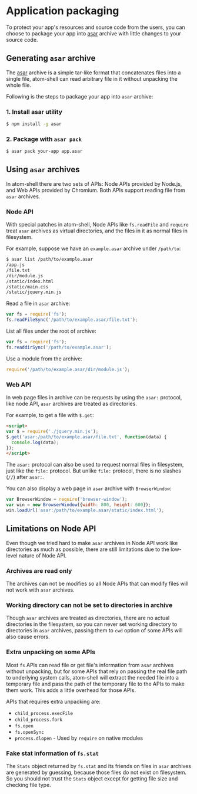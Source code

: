# Application packaging

To protect your app's resources and source code from the users, you can choose
to package your app into [asar][asar] archive with little changes to your source
code.

## Generating `asar` archive

The [asar][asar] archive is a simple tar-like format that concatenates files
into a single file, atom-shell can read arbitrary file in it without unpacking
the whole file.

Following is the steps to package your app into `asar` archive:

### 1. Install asar utility

```bash
$ npm install -g asar
```

### 2. Package with `asar pack`

```bash
$ asar pack your-app app.asar
```

## Using `asar` archives

In atom-shell there are two sets of APIs: Node APIs provided by Node.js, and Web
APIs provided by Chromium. Both APIs support reading file from `asar` archives.

### Node API

With special patches in atom-shell, Node APIs like `fs.readFile` and `require`
treat `asar` archives as virtual directories, and the files in it as normal
files in filesystem.

For example, suppose we have an `example.asar` archive under `/path/to`:

```bash
$ asar list /path/to/example.asar
/app.js
/file.txt
/dir/module.js
/static/index.html
/static/main.css
/static/jquery.min.js
```

Read a file in `asar` archive:

```javascript
var fs = require('fs');
fs.readFileSync('/path/to/example.asar/file.txt');
```

List all files under the root of archive:

```javascript
var fs = require('fs');
fs.readdirSync('/path/to/example.asar');
```

Use a module from the archive:

```javascript
require('/path/to/example.asar/dir/module.js');
```

### Web API

In web page files in archive can be requests by using the `asar:` protocol,
like node API, `asar` archives are treated as directories.

For example, to get a file with `$.get`:

```html
<script>
var $ = require('./jquery.min.js');
$.get('asar:/path/to/example.asar/file.txt', function(data) {
  console.log(data);
});
</script>
```

The `asar:` protocol can also be used to request normal files in filesystem,
just like the `file:` protocol. But unlike `file:` protocol, there is no slashes
(`//`) after `asar:`.

You can also display a web page in `asar` archive with `BrowserWindow`:

```javascript
var BrowserWindow = require('browser-window');
var win = new BrowserWindow({width: 800, height: 600});
win.loadUrl('asar:/path/to/example.asar/static/index.html');
```

## Limitations on Node API

Even though we tried hard to make `asar` archives in Node API work like
directories as much as possible, there are still limitations due to the
low-level nature of Node API.

### Archives are read only

The archives can not be modifies so all Node APIs that can modify files will not
work with `asar` archives.

### Working directory can not be set to directories in archive

Though `asar` archives are treated as directories, there are no actual
directories in the filesystem, so you can never set working directory to
directories in `asar` archives, passing them to `cwd` option of some APIs will
also cause errors.

### Extra unpacking on some APIs

Most `fs` APIs can read file or get file's information from `asar` archives
without unpacking, but for some APIs that rely on passing the real file path to
underlying system calls, atom-shell will extract the needed file into a
temporary file and pass the path of the temporary file to the APIs to make them
work. This adds a little overhead for those APIs.

APIs that requires extra unpacking are:

* `child_process.execFile`
* `child_process.fork`
* `fs.open`
* `fs.openSync`
* `process.dlopen` - Used by `require` on native modules

### Fake stat information of `fs.stat`

The `Stats` object returned by `fs.stat` and its friends on files in `asar`
archives are generated by guessing, because those files do not exist on
filesystem. So you should not trust the `Stats` object except for getting file
size and checking file type.

[asar]: https://github.com/atom/asar
